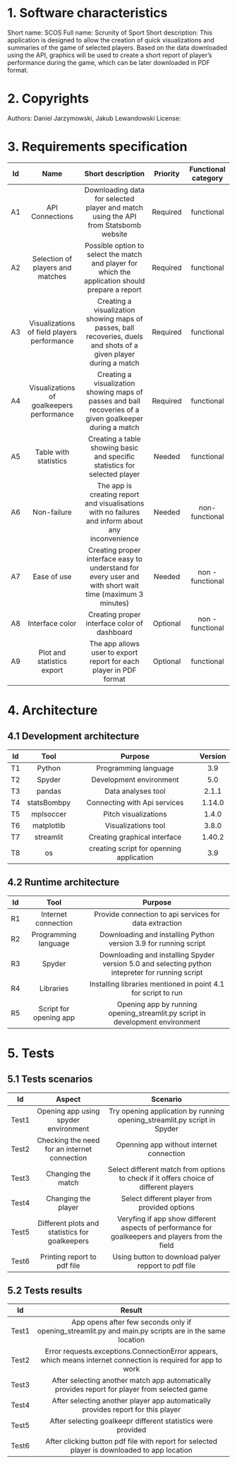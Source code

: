 # 1. Software characteristics
Short name: SCOS
Full name: Scrunity of Sport
Short description: This application is designed to allow the creation of quick visualizations and summaries of the game of selected players. Based on the data downloaded using the API, graphics will be used to create a short report of player’s performance during the game, which can be later downloaded in PDF format.

# 2. Copyrights
Authors: Daniel Jarzymowski, Jakub Lewandowski
License:

# 3. Requirements specification
| Id | Name | Short description | Priority | Functional category |
| :--: | :--: | :--: | :--: | :--: | 
| A1 | API Connections | Downloading data for selected player and match using the API from Statsbomb website | Required | functional |
| A2 | Selection of players and matches | Possible option to select the match and player for which the application should prepare a report | Required | functional |
| A3 | Visualizations of field players performance | Creating a visualization showing maps of passes, ball recoveries, duels and shots of a given player during a match | Required | functional | 
| A4 | Visualizations of goalkeepers performance| Creating a visualization showing maps of passes and ball recoveries of a given goalkeeper during a match | Required | functional |
| A5 | Table with statistics | Creating a table showing basic and specific statistics for selected player | Needed | functional |
| A6 | Non-failure | The app is creating report and visualisations with no failures and inform about any inconvenience | Needed | non- functional |
| A7 | Ease of use | Creating proper interface easy to understand for every user and with short wait time (maximum 3 minutes) | Needed | non - functional |
| A8 | Interface color | Creating proper interface color of dashboard | Optional | non - functional |
| A9 | Plot and statistics export | The app allows user to export report for each player in PDF format | Optional | functional |


# 4. Architecture
## 4.1 Development architecture
| Id | Tool | Purpose | Version |
| :--: | :--: | :--: | :--: | 
| T1 | Python | Programming language | 3.9 | 
| T2 | Spyder | Development environment | 5.0 |
| T3 | pandas | Data analyses tool | 2.1.1 | 
| T4 | statsBombpy | Connecting with Api services | 1.14.0 |
| T5 | mplsoccer | Pitch visualizations | 1.4.0 |
| T6 | matplotlib | Visualizations tool | 3.8.0 |
| T7 | streamlit | Creating graphical interface | 1.40.2 |
| T8 | os | creating script for openning application | 3.9 | 

## 4.2 Runtime architecture
| Id | Tool | Purpose |
| :--: | :--: | :--: | 
| R1 | Internet connection | Provide connection to api services for data extraction | 
| R2 | Programming language | Downloading and installing Python version 3.9 for running script |
| R3 | Spyder | Downloading and installing Spyder version 5.0 and selecting python intepreter for running script | 
| R4 | Libraries | Installing libraries mentioned in point 4.1 for script to run | 
| R5 | Script for opening app | Opening app by running opening_streamlit.py script in development environment | 


# 5. Tests
## 5.1 Tests scenarios
| Id | Aspect | Scenario | 
| :--: | :--: | :--: | 
| Test1 | Opening app using spyder environment | Try opening application by running opening_streamlit.py script in Spyder  |
| Test2 | Checking the need for an internet connection | Openning app without internet connection |
| Test3 | Changing the match | Select different match from options to check if it offers choice of different players | 
| Test4 | Changing the player | Select different player from provided options | 
| Test5 | Different plots and statistics for goalkeepers | Veryfing if app show different aspects of performance for goalkeepers and players from the field | 
| Test6 | Printing report to pdf file | Using button to download palyer repport to pdf file | 

## 5.2 Tests results 
| Id | Result |
| :--: | :--: |
| Test1 | App opens after few seconds only if opening_streamlit.py and main.py scripts are in the same location |
| Test2 | Error requests.exceptions.ConnectionError appears, which means internet connection is required for app to work |
| Test3 | After selecting another match app automatically provides report for player from selected game | 
| Test4 | After selecting another player app automatically provides report for this player |
| Test5 | After selecting goalkeepr different statistics were provided | 
| Test6 | After clicking button pdf file with report for selected player is downloaded to app location | 
